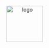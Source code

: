 <p align="center">
    <a href="https://github.com/shenbin-codeenjoy/JavaJourney" target="_blank" rel="noopener noreferrer">
        <img src="https://codeenjoy-1300139518.cos.ap-shanghai.myqcloud.com/code-jouyney/logo/java-logo.png" alt="logo" width="100px">
    </a>
</p>
